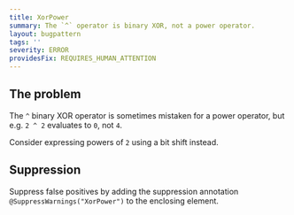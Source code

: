 ```yaml
---
title: XorPower
summary: The `^` operator is binary XOR, not a power operator.
layout: bugpattern
tags: ''
severity: ERROR
providesFix: REQUIRES_HUMAN_ATTENTION
---
```


<!--
*** AUTO-GENERATED, DO NOT MODIFY ***
To make changes, edit the @BugPattern annotation or the explanation in docs/bugpattern.
-->

## The problem
The `^` binary XOR operator is sometimes mistaken for a power operator, but e.g.
`2 ^ 2` evaluates to `0`, not `4`.

Consider expressing powers of `2` using a bit shift instead.

## Suppression
Suppress false positives by adding the suppression annotation `@SuppressWarnings("XorPower")` to the enclosing element.
